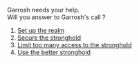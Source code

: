 Garrosh needs your help.  
Will you answer to Garrosh's call ?

1. [Set up the realm](01_setup/README.md)
1. [Secure the stronghold](02_secure-stronghold/README.md)
1. [Limit too many access to the stronghold](03_too-many-request/README.md)
1. [Use the better stronghold](04_better-stronghold/README.md)

